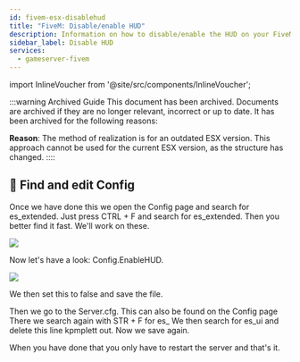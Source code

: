 ```yaml
---
id: fivem-esx-disablehud
title: "FiveM: Disable/enable HUD"
description: Information on how to disable/enable the HUD on your FiveM server running ESX from ZAP-Hosting 
sidebar_label: Disable HUD
services:
  - gameserver-fivem
---
```


import InlineVoucher from '@site/src/components/InlineVoucher';



:::warning Archived Guide
This document has been archived. Documents are archived if they are no longer relevant, incorrect or up to date. It has been archived for the following reasons:

**Reason**: The method of realization is for an outdated ESX version. This approach cannot be used for the current ESX version, as the structure has changed. 
::::



<InlineVoucher />

## 📑 Find and edit Config

Once we have done this we open the Config page and search for es_extended.
Just press CTRL + F and search for es_extended.
Then you better find it fast.
We'll work on these.

![](https://screensaver01.zap-hosting.com/index.php/s/FfjdwPMGYgz2k3k/preview)

Now let's have a look: Config.EnableHUD.

![](https://screensaver01.zap-hosting.com/index.php/s/F6w582EoXgbPjeC/preview)

We then set this to false and save the file.

Then we go to the Server.cfg.
This can also be found on the Config page
There we search again with STR + F for es_
We then search for es_ui and delete this line kpmplett out.
Now we save again.

When you have done that you only have to restart the server and that's it.

<InlineVoucher />
